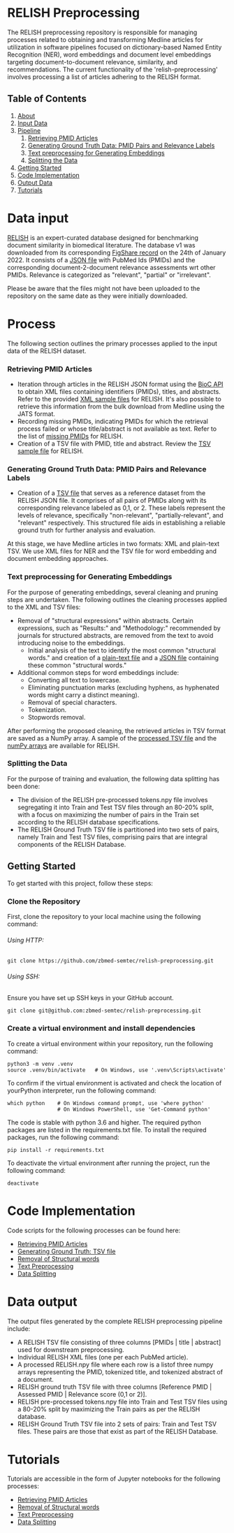 # RELISH Preprocessing
The RELISH preprocessing repository is responsible for managing processes related to obtaining and transforming Medline articles for utilization in software pipelines focused on dictionary-based Named Entity Recognition (NER), word embeddings and  document level embeddings targeting document-to-document relevance, similarity, and recommendations. The current functionality of the 'relish-preprocessing' involves processing a list of articles adhering to the RELISH format.

## Table of Contents

1. [About](#about)
2. [Input Data](#input-data)
3. [Pipeline](#pipeline)
    1. [Retrieving PMID Articles](#retrieving-pmid-articles)
    2. [Generating Ground Truth Data: PMID Pairs and Relevance Labels](#generating-ground-truth-data-pmid-pairs-and-relevance-labels)
    3. [Text preprocessing for Generating Embeddings](#text-preprocessing-for-generating-embeddings)
    4. [Splitting the Data](#splitting-the-data)
4. [Getting Started](#getting-started)
5. [Code Implementation](#code-implementation)
6. [Output Data](#output-data)
7. [Tutorials](#tutorials)

# Data input
[RELISH](https://academic.oup.com/database/article/doi/10.1093/database/baz138/5871485?login=false) is an expert-curated database designed for benchmarking document similarity in biomedical literature. The database v1 was downloaded from its corresponding [FigShare record](https://figshare.com/projects/RELISH-DB/60095) on the 24th of January 2022. It consists of a [JSON file](https://github.com/zbmed-semtec/relish-preprocessing/blob/main/data/input/RELISH_v1.json) with PubMed Ids (PMIDs) and the corresponding document-2-document relevance assessments wrt other PMIDs. Relevance is categorized as "relevant", "partial" or "irrelevant".

Please be aware that the files might not have been uploaded to the repository on the same date as they were initially downloaded.


# Process
The following section outlines the primary processes applied to the input data of the RELISH dataset.

### Retrieving PMID Articles
+ Iteration through articles in the RELISH JSON format using the [BioC API](https://www.ncbi.nlm.nih.gov/research/bionlp/APIs/BioC-PubMed/) to obtain XML files containing identifiers (PMIDs), titles, and abstracts. Refer to the provided [XML sample files](https://github.com/zbmed-semtec/relish-preprocessing/blob/main/data/output/sample-files/xml) for RELISH. It's also possible to retrieve this information from the bulk download from Medline using the JATS format.
+ Recording missing PMIDs, indicating PMIDs for which the retrieval process failed or whose title/abstract is not available as text. Refer to the list of [missing PMIDs]() for RELISH.
+ Creation of a TSV file with PMID, title and abstract. Review the [TSV sample file](https://github.com/zbmed-semtec/relish-preprocessing/blob/main/data/output/sample-files/tsv/documents_20220822.tsv) for RELISH.


### Generating Ground Truth Data: PMID Pairs and Relevance Labels
+ Creation of a [TSV file](https://github.com/zbmed-semtec/relish-preprocessing/blob/main/data/output/relish-ground-truth/RELISH.tsv) that serves as a reference dataset from the RELISH JSON file. It comprises of all pairs of PMIDs along with its corresponding relevance labeled as 0,1, or 2. These labels represent the levels of relevance, specifically "non-relevant", "partially-relevant", and "relevant" respectively. This structured file aids in establishing a reliable ground truth for further analysis and evaluation.

At this stage, we have Medline articles in two formats: XML and plain-text TSV. We use XML files for NER and the TSV file for word embedding and document embedding approaches.

### Text preprocessing for Generating Embeddings
For the purpose of generating embeddings, several cleaning and pruning steps are undertaken. The following outlines the cleaning processes applied to the XML and TSV files:

+ Removal of "structural expressions" within abstracts. Certain expressions, such as "Results:" and "Methodology:" recommended by journals for structured abstracts, are removed from the text to avoid introducing noise to the embeddings.
    + Initial analysis of the text to identify the most common "structural words." and creation of a [plain-text file](https://github.com/zbmed-semtec/relish-preprocessing/blob/main/data/output/structure-words/structure_word_list_pruned.txt) and a [JSON file](https://github.com/zbmed-semtec/relish-preprocessing/blob/main/data/output/structure-words/structure_word_list.json) containing these common "structural words."
+ Additional common steps for word embeddings include:
    + Converting all text to lowercase.
    + Eliminating punctuation marks (excluding hyphens, as hyphenated words might carry a distinct meaning).
    + Removal of special characters.
    + Tokenization.
    + Stopwords removal.

After performing the proposed cleaning, the retrieved articles in TSV format are saved as a NumPy array. A sample of the [processed TSV file](https://github.com/zbmed-semtec/relish-preprocessing/blob/main/data/output/relish-preprocessed-text/RELISH_documents_pruned.tsv) and the [numPy arrays](https://github.com/zbmed-semtec/relish-preprocessing/blob/main/data/output/relish-preprocessed-text/RELISH_Tokenized.npy) are available for RELISH.

### Splitting the Data
For the purpose of training and evaluation, the following data splitting has been done:

+ The division of the RELISH pre-processed tokens.npy file involves segregating it into Train and Test TSV files through an 80-20% split, with a focus on maximizing the number of pairs in the Train set according to the RELISH database specifications. 
+ The RELISH Ground Truth TSV file is partitioned into two sets of pairs, namely Train and Test TSV files, comprising pairs that are integral components of the RELISH Database.


## Getting Started

To get started with this project, follow these steps:

### Clone the Repository
First, clone the repository to your local machine using the following command:

###### Using HTTP:

```
git clone https://github.com/zbmed-semtec/relish-preprocessing.git
```

###### Using SSH:
Ensure you have set up SSH keys in your GitHub account.

```
git clone git@github.com:zbmed-semtec/relish-preprocessing.git
```

### Create a virtual environment and install dependencies

To create a virtual environment within your repository, run the following command:

```
python3 -m venv .venv 
source .venv/bin/activate   # On Windows, use '.venv\Scripts\activate' 
```

To confirm if the virtual environment is activated and check the location of yourPython interpreter, run the following command:

```
which python    # On Windows command prompt, use 'where python'
                # On Windows PowerShell, use 'Get-Command python'
```
The code is stable with python 3.6 and higher. The required python packages are listed in the requirements.txt file. To install the required packages, run the following command:

```
pip install -r requirements.txt
```

To deactivate the virtual environment after running the project, run the following command:

```
deactivate
```

# Code Implementation
Code scripts for the following processes can be found here:
+ [Retrieving PMID Articles](https://github.com/zbmed-semtec/relish-preprocessing/blob/main/code/bioc-approach/bioc_api_retrieval.py)
+ [Generating Ground Truth: TSV file](https://github.com/zbmed-semtec/relish-preprocessing/blob/main/code/data-preprocessing/pmid_retrieval.py)
+ [Removal of Structural words](https://github.com/zbmed-semtec/relish-preprocessing/blob/main/code/structure-words-removal/structurewords_remover.py)
+ [Text Preprocessing](https://github.com/zbmed-semtec/relish-preprocessing/blob/main/code/data-preprocessing/preprocessing.py)
+ [Data Splitting](https://github.com/zbmed-semtec/relish-preprocessing/blob/main/code/data-preprocessing/preprocessing.py)

# Data output
The output files generated by the complete RELISH preprocessing pipeline include:

+ A RELISH TSV file consisting of three columns [PMIDs | title | abstract] used for downstream preprocessing. 
+ Individual RELISH XML files (one per each PubMed article).
+ A processed RELISH.npy file where each row is a listof three numpy arrays representing the PMID, tokenized title, and tokenized abstract of a document.  
+ RELISH ground truth TSV file with three columns [Reference PMID | Assessed PMID | Relevance score (0,1 or 2)].
+ RELISH pre-processed tokens.npy file into Train and Test TSV files using a 80-20% split by maximizing the Train pairs as per the RELISH database.
+ RELISH Ground Truth TSV file into 2 sets of pairs: Train and Test TSV files. These pairs are those that exist as part of the RELISH Database.

# Tutorials
Tutorials are accessible in the form of Jupyter notebooks for the following processes:

+ [Retrieving PMID Articles](https://github.com/zbmed-semtec/relish-preprocessing/tree/main/docs/data-retrieval)
+ [Removal of Structural words](https://github.com/zbmed-semtec/relish-preprocessing/tree/main/docs/structure_words_removal)
+ [Text Preprocessing](https://github.com/zbmed-semtec/relish-preprocessing/tree/main/docs/phrase_preprocessing_tutorial)
+ [Data Splitting](https://github.com/zbmed-semtec/relish-preprocessing/blob/main/code/data-preprocessing/preprocessing.py)